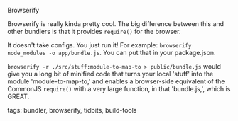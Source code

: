 Browserify

Browserify is really kinda pretty cool. The big difference between this and other bundlers is that it provides `require()` for the browser.

It doesn't take configs. You just run it! For example: `browserify node_modules -o app/bundle.js`. You can put that in your package.json.

`browserify -r ./src/stuff:module-to-map-to > public/bundle.js` would give you a long bit of minified code that turns your local 'stuff' into the module 'module-to-map-to,' and enables a browser-side equivalent of the CommonJS `require()` with a very large function, in that 'bundle.js,', which is GREAT.

tags: bundler, browserify, tidbits, build-tools

